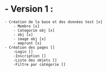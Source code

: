 # - Version 1 : 
    - Création de la base et des données test [x]
        - Membre [x]
        - Categorie obj [x]
        - obj [x]
        - image obj [x] 
        - emprunt [x] 
    - Création des pages []
        -Login []
        -Inscription []
        -Liste des objets []
        -Filtre par catégorie []